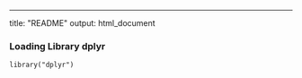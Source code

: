 ---
title: "README"
output: html_document


### Loading Library dplyr
```{r}
library("dplyr")
```


